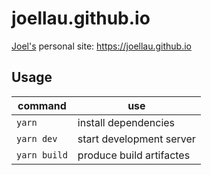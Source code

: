 # joellau.github.io

[Joel's](https://github.com/JoelLau) personal site: https://joellau.github.io


## Usage

| command      | use                      |
| ------------ | ------------------------ |
| `yarn`       | install dependencies     |
| `yarn dev`   | start development server |
| `yarn build` | produce build artifactes |
